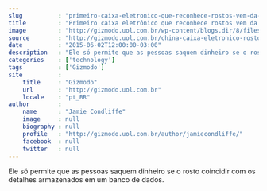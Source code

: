 ```yaml
---
slug          : "primeiro-caixa-eletronico-que-reconhece-rostos-vem-da-china-e-ainda-roda-windows-xp"
title         : "Primeiro caixa eletrônico que reconhece rostos vem da China e ainda roda Windows XP"
image         : "http://gizmodo.uol.com.br/wp-content/blogs.dir/8/files/2015/06/China-e-ATM.jpg"
source        : "http://gizmodo.uol.com.br/china-caixa-eletronico-rostos/"
date          : "2015-06-02T12:00:00-03:00"
description   : "Ele só permite que as pessoas saquem dinheiro se o rosto coincidir com os detalhes armazenados em um banco de dados."
categories    : ['technology']
tags          : ['Gizmodo']
site          :
    title     : "Gizmodo"
    url       : "http://gizmodo.uol.com.br"
    locale    : "pt_BR"
author        :
    name      : "Jamie Condliffe"
    image     : null
    biography : null
    profile   : "http://gizmodo.uol.com.br/author/jamiecondliffe/"
    facebook  : null
    twitter   : null
---
```


Ele só permite que as pessoas saquem dinheiro se o rosto coincidir com os detalhes armazenados em um banco de dados.
